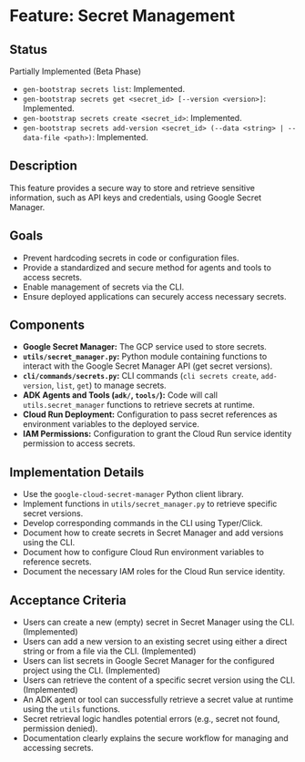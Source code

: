 # Feature: Secret Management

## Status

Partially Implemented (Beta Phase)
* `gen-bootstrap secrets list`: Implemented.
* `gen-bootstrap secrets get <secret_id> [--version <version>]`: Implemented.
* `gen-bootstrap secrets create <secret_id>`: Implemented.
* `gen-bootstrap secrets add-version <secret_id> (--data <string> | --data-file <path>)`: Implemented.

## Description

This feature provides a secure way to store and retrieve sensitive information, such as API keys and credentials, using Google Secret Manager.

## Goals

*   Prevent hardcoding secrets in code or configuration files.
*   Provide a standardized and secure method for agents and tools to access secrets.
*   Enable management of secrets via the CLI.
*   Ensure deployed applications can securely access necessary secrets.

## Components

*   **Google Secret Manager:** The GCP service used to store secrets.
*   **`utils/secret_manager.py`:** Python module containing functions to interact with the Google Secret Manager API (get secret versions).
*   **`cli/commands/secrets.py`:** CLI commands (`cli secrets create`, `add-version`, `list`, `get`) to manage secrets.
*   **ADK Agents and Tools (`adk/`, `tools/`):** Code will call `utils.secret_manager` functions to retrieve secrets at runtime.
*   **Cloud Run Deployment:** Configuration to pass secret references as environment variables to the deployed service.
*   **IAM Permissions:** Configuration to grant the Cloud Run service identity permission to access secrets.

## Implementation Details

*   Use the `google-cloud-secret-manager` Python client library.
*   Implement functions in `utils/secret_manager.py` to retrieve specific secret versions.
*   Develop corresponding commands in the CLI using Typer/Click.
*   Document how to create secrets in Secret Manager and add versions using the CLI.
*   Document how to configure Cloud Run environment variables to reference secrets.
*   Document the necessary IAM roles for the Cloud Run service identity.

## Acceptance Criteria

*   Users can create a new (empty) secret in Secret Manager using the CLI. (Implemented)
*   Users can add a new version to an existing secret using either a direct string or from a file via the CLI. (Implemented)
*   Users can list secrets in Google Secret Manager for the configured project using the CLI. (Implemented)
*   Users can retrieve the content of a specific secret version using the CLI. (Implemented)
*   An ADK agent or tool can successfully retrieve a secret value at runtime using the `utils` functions.
*   Secret retrieval logic handles potential errors (e.g., secret not found, permission denied).
*   Documentation clearly explains the secure workflow for managing and accessing secrets.
